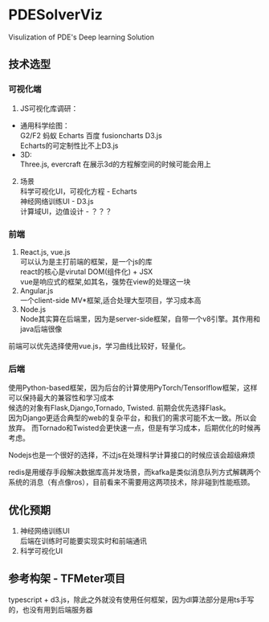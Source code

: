 # PDESolverViz
Visulization of PDE's Deep learning Solution

## 技术选型
### 可视化端
1. JS可视化库调研：
* 通用科学绘图：  
G2/F2 蚂蚁
Echarts 百度
fusioncharts
D3.js  
Echarts的可定制性比不上D3.js
* 3D:  
Three.js, evercraft
在展示3d的方程解空间的时候可能会用上

2. 场景  
科学可视化UI，可视化方程  - Echarts  
神经网络训练UI - D3.js  
计算域UI，边值设计  -  ？？？

### 前端
1. React.js, vue.js  
可以认为是主打前端的框架，是一个js的库  
react的核心是virutal DOM(组件化) + JSX  
vue是响应式的框架,如其名，强势在view的处理这一块
2. Angular.js  
一个client-side MV*框架,适合处理大型项目，学习成本高
3. Node.js  
Node其实算在后端里，因为是server-side框架，自带一个v8引擎。其作用和java后端很像

前端可以优先选择使用vue.js，学习曲线比较好，轻量化。

### 后端
使用Python-based框架，因为后台的计算使用PyTorch/Tensorlflow框架，这样可以保持最大的兼容性和学习成本  
候选的对象有Flask,Django,Tornado, Twisted. 前期会优先选择Flask。  
因为Django更适合典型的web的复杂平台，和我们的需求可能不太一致。所以会放弃。 
而Tornado和Twisted会更快速一点，但是有学习成本，后期优化的时候再考虑。 

Nodejs也是一个很好的选择，不过js在处理科学计算接口的时候应该会超级麻烦


redis是用缓存手段解决数据库高并发场景，而kafka是类似消息队列方式解耦两个系统的消息（有点像ros），目前看来不需要用这两项技术，除非碰到性能瓶颈。

## 优化预期
1. 神经网络训练UI  
后端在训练时可能要实现实时和前端通讯
2. 科学可视化UI  


## 参考构架 - TFMeter项目
typescript + d3.js，除此之外就没有使用任何框架，因为dl算法部分是用ts手写的，也没有用到后端服务器